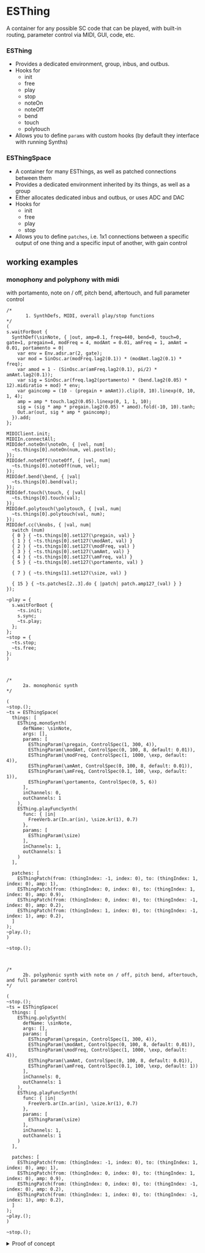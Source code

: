 # ESThing

A container for any possible SC code that can be played, with built-in routing, parameter control via MIDI, GUI, code, etc.

### ESThing
- Provides a dedicated environment, group, inbus, and outbus.
- Hooks for
  - init
  - free
  - play
  - stop
  - noteOn
  - noteOff
  - bend
  - touch
  - polytouch
- Allows you to define `params` with custom hooks (by default they interface with running Synths)

### ESThingSpace
- A container for many ESThings, as well as patched connections between them
- Provides a dedicated environment inherited by its things, as well as a group
- Either allocates dedicated inbus and outbus, or uses ADC and DAC
- Hooks for
  - init
  - free
  - play
  - stop
- Allows you to define `patches`, i.e. 1x1 connections between a specific output of one thing and a specific input of another, with gain control

## working examples

### monophony and polyphony with midi

with portamento, note on / off, pitch bend, aftertouch, and full parameter control

```
/*
       1. SynthDefs, MIDI, overall play/stop functions
*/
(
s.waitForBoot {
  SynthDef(\sinNote, { |out, amp=0.1, freq=440, bend=0, touch=0, gate=1, pregain=4, modFreq = 4, modAmt = 0.01, amFreq = 1, amAmt = 0.01, portamento = 0|
    var env = Env.adsr.ar(2, gate);
    var mod = SinOsc.ar(modFreq.lag2(0.1)) * (modAmt.lag2(0.1) * freq);
    var amod = 1 - (SinOsc.ar(amFreq.lag2(0.1), pi/2) * amAmt.lag2(0.1));
    var sig = SinOsc.ar(freq.lag2(portamento) * (bend.lag2(0.05) * 12).midiratio + mod) * env;
    var gaincomp = (10 - (pregain + amAmt)).clip(0, 10).linexp(0, 10, 1, 4);
    amp = amp * touch.lag2(0.05).linexp(0, 1, 1, 10);
    sig = (sig * amp * pregain.lag2(0.05) * amod).fold(-10, 10).tanh;
    Out.ar(out, sig * amp * gaincomp);
  }).add;
};

MIDIClient.init;
MIDIIn.connectAll;
MIDIdef.noteOn(\noteOn, { |vel, num|
  ~ts.things[0].noteOn(num, vel.postln);
});
MIDIdef.noteOff(\noteOff, { |vel, num|
  ~ts.things[0].noteOff(num, vel);
});
MIDIdef.bend(\bend, { |val|
  ~ts.things[0].bend(val);
});
MIDIdef.touch(\touch, { |val|
  ~ts.things[0].touch(val);
});
MIDIdef.polytouch(\polytouch, { |val, num|
  ~ts.things[0].polytouch(val, num);
});
MIDIdef.cc(\knobs, { |val, num|
  switch (num)
  { 0 } { ~ts.things[0].set127(\pregain, val) }
  { 1 } { ~ts.things[0].set127(\modAmt, val) }
  { 2 } { ~ts.things[0].set127(\modFreq, val) }
  { 3 } { ~ts.things[0].set127(\amAmt, val) }
  { 4 } { ~ts.things[0].set127(\amFreq, val) }
  { 5 } { ~ts.things[0].set127(\portamento, val) }

  { 7 } { ~ts.things[1].set127(\size, val) }

  { 15 } { ~ts.patches[2..3].do { |patch| patch.amp127_(val) } }
});

~play = {
  s.waitForBoot {
    ~ts.init;
    s.sync;
    ~ts.play;
  };
};
~stop = {
  ~ts.stop;
  ~ts.free;
};
)



/*
      2a. monophonic synth
*/

(
~stop.();
~ts = ESThingSpace(
  things: [
    ESThing.monoSynth(
      defName: \sinNote,
      args: [],
      params: [
        ESThingParam(\pregain, ControlSpec(1, 300, 4)),
        ESThingParam(\modAmt, ControlSpec(0, 100, 8, default: 0.01)),
        ESThingParam(\modFreq, ControlSpec(1, 1000, \exp, default: 4)),
        ESThingParam(\amAmt, ControlSpec(0, 100, 8, default: 0.01)),
        ESThingParam(\amFreq, ControlSpec(0.1, 100, \exp, default: 1)),
        ESThingParam(\portamento, ControlSpec(0, 5, 6))
      ],
      inChannels: 0,
      outChannels: 1
    ),
    ESThing.playFuncSynth(
      func: { |in|
        FreeVerb.ar(In.ar(in), \size.kr(1), 0.7)
      },
      params: [
        ESThingParam(\size)
      ],
      inChannels: 1,
      outChannels: 1
    )
  ],

  patches: [
    ESThingPatch(from: (thingIndex: -1, index: 0), to: (thingIndex: 1, index: 0), amp: 1),
    ESThingPatch(from: (thingIndex: 0, index: 0), to: (thingIndex: 1, index: 0), amp: 0.9),
    ESThingPatch(from: (thingIndex: 0, index: 0), to: (thingIndex: -1, index: 0), amp: 0.2),
    ESThingPatch(from: (thingIndex: 1, index: 0), to: (thingIndex: -1, index: 1), amp: 0.2),
  ]
);
~play.();
)

~stop.();



/*
      2b. polyphonic synth with note on / off, pitch bend, aftertouch, and full parameter control
*/

(
~stop.();
~ts = ESThingSpace(
  things: [
    ESThing.polySynth(
      defName: \sinNote,
      args: [],
      params: [
        ESThingParam(\pregain, ControlSpec(1, 300, 4)),
        ESThingParam(\modAmt, ControlSpec(0, 100, 8, default: 0.01)),
        ESThingParam(\modFreq, ControlSpec(1, 1000, \exp, default: 4)),
        ESThingParam(\amAmt, ControlSpec(0, 100, 8, default: 0.01)),
        ESThingParam(\amFreq, ControlSpec(0.1, 100, \exp, default: 1))
      ],
      inChannels: 0,
      outChannels: 1
    ),
    ESThing.playFuncSynth(
      func: { |in|
        FreeVerb.ar(In.ar(in), \size.kr(1), 0.7)
      },
      params: [
        ESThingParam(\size)
      ],
      inChannels: 1,
      outChannels: 1
    )
  ],

  patches: [
    ESThingPatch(from: (thingIndex: -1, index: 0), to: (thingIndex: 1, index: 0), amp: 1),
    ESThingPatch(from: (thingIndex: 0, index: 0), to: (thingIndex: 1, index: 0), amp: 0.9),
    ESThingPatch(from: (thingIndex: 0, index: 0), to: (thingIndex: -1, index: 0), amp: 0.2),
    ESThingPatch(from: (thingIndex: 1, index: 0), to: (thingIndex: -1, index: 1), amp: 0.2),
  ]
);
~play.();
)

~stop.();
```

<details>

<summary>Proof of concept</summary>
  
### continuous synths with patching between them and midi knob control of parameters

```
/*
proof of concept "patching" between "things", with midi controlled parameters that remember their position, sort of
*/

(
~play = {
  s.waitForBoot {
    ~ts.init;
    s.sync;
    ~ts.play;
  };
};
~stop = {
  ~ts.stop;
  ~ts.free;
};
~stop.();
~ts = ESThingSpace(
  things: [
    ESThing(
      playFunc: { |thing|
        thing[\synth] = {
          PlayBuf.ar(1, thing[\buf], \rate.kr(1) * BufRateScale.kr(thing[\buf]), loop: 1)
          * Env.perc(0.001, 0.1).ar(0, Impulse.ar(\impulseFreq.kr(3)))
        }.play(s, thing.outbus);
      },
      stopFunc: { |thing|
        thing[\synth].free;
      },
      params: try { ~ts.things[0].params.collect({ |param| param.asCompileString.interpret }) } { [
        ESThingParam(\rate, ControlSpec(0.125, 128, 8, default: 1)),
        ESThingParam(\impulseFreq, ControlSpec(0.5, 30, \exp, default: 3))
      ] },
      inChannels: 0,
      outChannels: 1
    ),
    ESThing(
      playFunc: { |thing|
        thing[\synth] = {
          FreeVerb.ar(In.ar(thing.inbus), \size.kr(1), 0.7)
        }.play(s, thing.outbus);
      },
      stopFunc: { |thing|
        thing[\synth].free;
      },
      params: try { ~ts.things[0].params.collect({ |param| param.asCompileString.interpret }) } { [
        ESThingParam(\size)
      ] },
      inChannels: 1,
      outChannels: 1
    )
  ],

  patches: [
    ESThingPatch(from: (thingIndex: -1, index: 0), to: (thingIndex: 1, index: 0), amp: 1),
    ESThingPatch(from: (thingIndex: 0, index: 0), to: (thingIndex: 1, index: 0), amp: 0.9),
    ESThingPatch(from: (thingIndex: 0, index: 0), to: (thingIndex: -1, index: 0), amp: 0.2),
    ESThingPatch(from: (thingIndex: 1, index: 0), to: (thingIndex: -1, index: 1), amp: 0.2),
  ],

  initFunc: { |space|
    space[\buf] = Buffer.read(s, Platform.resourceDir +/+ "sounds/a11wlk01.wav");
  },
  freeFunc: { |space|
    space[\buf].free;
  },

  inChannels: 2,
  outChannels: 2,
  useADC: true,
  useDAC: true
);
~play.();
)

~stop.();

(
MIDIClient.init;
MIDIIn.connectAll;
MIDIdef.cc(\knobs, { |val, num|
  switch (num)
  { 0 } { ~ts.things[0].set127(\rate, val) }
  { 1 } { ~ts.things[0].set127(\impulseFreq, val) }

  { 3 } { ~ts.things[1].set127(\size, val) }

  { 15 } { ~ts.patches[2..3].do { |patch| patch.amp127_(val) } }
});
)
```

</details>
